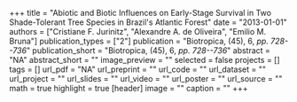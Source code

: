 +++
title = "Abiotic and Biotic Influences on Early-Stage Survival in Two Shade-Tolerant Tree Species in Brazil's Atlantic Forest"
date = "2013-01-01"
authors = ["Cristiane F. Jurinitz", "Alexandre A. de Oliveira", "Emilio M. Bruna"]
publication_types = ["2"]
publication = "Biotropica, (45), 6, _pp. 728--736_"
publication_short = "Biotropica, (45), 6, _pp. 728--736_"
abstract = "NA"
abstract_short = ""
image_preview = ""
selected = false
projects = []
tags = []
url_pdf = "NA"
url_preprint = ""
url_code = ""
url_dataset = ""
url_project = ""
url_slides = ""
url_video = ""
url_poster = ""
url_source = ""
math = true
highlight = true
[header]
image = ""
caption = ""
+++

